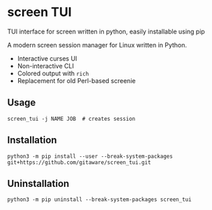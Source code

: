 # screen TUI
TUI interface for screen written in python, easily installable using pip

A modern screen session manager for Linux written in Python.

- Interactive curses UI
- Non-interactive CLI
- Colored output with `rich`
- Replacement for old Perl-based screenie

## Usage

```screen_tui          # launches UI
screen_tui -j NAME JOB  # creates session
```

## Installation
    python3 -m pip install --user --break-system-packages git+https://github.com/gitaware/screen_tui.git

## Uninstallation
    python3 -m pip uninstall --break-system-packages screen_tui
